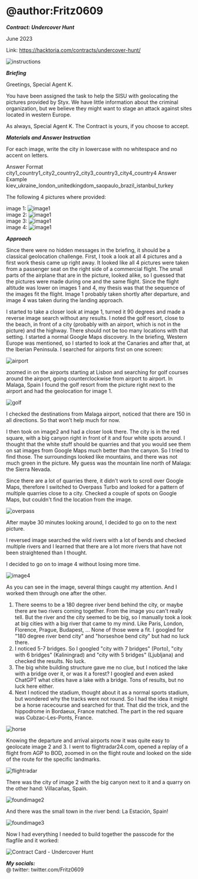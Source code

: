 # @author:Fritz0609

_**Contract: Undercover Hunt**_

June 2023

Link: https://hacktoria.com/contracts/undercover-hunt/


![instructions](https://hacktoria.com/wp-content/uploads/2023/06/undercover-hunt-1536x1024.jpg)

_**Briefing**_

Greetings, Special Agent K.

You have been assigned the task to help the SISU with geolocating the pictures provided by Styx. We have little information about the criminal organization, but we believe they might want to stage an attack against sites located in western Europe.

As always, Special Agent K. The Contract is yours, if you choose to accept.



_**Materials and Answer Instruction**_


For each image, write the city in lowercase with no whitespace and no accent on letters.

Answer Format	  city1_country1_city2_country2_city3_country3_city4_country4
Answer Example	kiev_ukraine_london_unitedkingdom_saopaulo_brazil_istanbul_turkey

The following 4 pictures where provided:

image 1: ![image1](https://hacktoria.com/wp-content/uploads/2023/06/undercover-hunt-Image1-1536x1152.jpg)  
image 2: ![image1](https://hacktoria.com/wp-content/uploads/2023/06/undercover-hunt-Image2-1536x1152.jpg)  
image 3: ![image1](https://hacktoria.com/wp-content/uploads/2023/06/undercover-hunt-Image3-1536x1152.jpg)  
image 4: ![image1](https://hacktoria.com/wp-content/uploads/2023/06/undercover-hunt-Image4-1536x1152.jpg)  




_**Approach**_

Since there were no hidden messages in the briefing, it should be a classical geolocation challenge. 
First, I took a look at all 4 pictures and a first work thesis came up right away. It looked like all 4 pictures were taken from a passenger seat on the right side of a commercial flight. The small parts of the airplane that are in the picture, looked alike, so I guessed that the pictures were made during one and the same flight. Since the flight altitude was lower on images 1 and 4, my thesis was that the sequence of the images fit the flight.
Image 1 probably taken shortly after departure, and image 4 was taken during the landing approach.


I started to take a closer look at image 1, turned it 90 degrees and made a reverse image search without any results. I noted the golf resort, close to the beach, in front of a city (probably with an airport, which is not in the picture) and the highway. There should not be too many locations with that setting. I started a normal Google Maps discovery.
In the briefing, Western Europe was mentioned, so I started to look at the Canaries and after that, at the Iberian Peninsula. I searched for airports first on one screen:

![airport](https://github.com/Fritz0609/Hacktoria/assets/133924856/d0450dd1-fe06-4131-ba3e-6dbde81eded7)


zoomed in on the airports starting at Lisbon and searching for golf courses around the airport, going counterclockwise from airport to airport. In Malaga, Spain I found the golf resort from the picture right next to the airport and had the geolocation for image 1. 

![golf](https://github.com/Fritz0609/Hacktoria/assets/133924856/1467495c-3047-45b1-a2ae-72b43a00f19e)


I checked the destinations from Malaga airport, noticed that there are 150 in all directions. So that won't help much for now.

I then took on image2 and had a closer look there. 
The city is in the red square, with a big canyon right in front of it and four white spots around. I thought that the white stuff should be quarries and that you would see them on sat images from Google Maps much better than the canyon. So I tried to find those. 
The surroundings looked like mountains, and there was not much green in the picture. My guess was the mountain line north of Malaga: the Sierra Nevada.

Since there are a lot of quarries there, it didn't work to scroll over Google Maps, therefore I switched to Overpass Turbo and looked for a pattern of multiple quarries close to a city. Checked a couple of spots on Google Maps, but couldn't find the location from the image.

![overpass](https://github.com/Fritz0609/Hacktoria/assets/133924856/a985001e-ab3a-4801-b013-f7ee062ded03)

After maybe 30 minutes looking around, I decided to go on to the next picture.


I reversed image searched the wild rivers with a lot of bends and checked multiple rivers and I learned that there are a lot more rivers that have not been straightened than I thought.

I decided to go on to image 4 without losing more time.

![image4](https://github.com/Fritz0609/Hacktoria/assets/133924856/06a619da-10b9-4119-90cd-72bf153c339c)

As you can see in the image, several things caught my attention. And I worked them through one after the other. 
1. There seems to be a 180 degree river bend behind the city, or maybe there are two rivers coming together. From the image you can't really tell. But the river and the city seemed to be big, so I manually took a look at big cities with a big river that came to my mind. Like Paris, London, Florence, Prague, Budapest, ... None of those were a fit. I googled for "180 degree river bend city" and "horseshoe bend city" but had no luck there.
2. I noticed 5-7 bridges. So I googled  "city with 7 bridges" (Porto), "city with 6 bridges" (Kaliningrad) and "city with 5 bridges" (Ljubljana) and checked the results. No luck.
3. The big white building structure gave me no clue, but I noticed the lake with a bridge over it, or was it a forest? I googled and even asked ChatGPT what cities have a lake with a bridge. Tons of results, but no luck here either.
4. Next I noticed the stadium, thought about it as a normal sports stadium, but wondered why the tracks were not round. So I had the idea it might be a horse racecourse and searched for that. That did the trick, and the hippodrome in Bordaeux, France matched. The part in the red square was Cubzac-Les-Ponts, France.



![horse](https://github.com/Fritz0609/Hacktoria/assets/133924856/e0cd8d49-18e4-438b-80cc-11087e346a8d)

      

Knowing the departure and arrival airports now it was quite easy to geolocate image 2 and 3. I went to flightradar24.com, opened a replay of a flight from AGP to BOD, zoomed in on the flight route and looked on the side of the route for the specific landmarks.

![flightradar](https://github.com/Fritz0609/Hacktoria/assets/133924856/2858fdda-3d77-4df5-a0b2-6f8f6b7174a7)

There was the city of image 2 with the big canyon next to it and a quarry on the other hand: Villacañas, Spain.

![foundimage2](https://github.com/Fritz0609/Hacktoria/assets/133924856/a61110b2-3aec-4a25-9fbc-5969e4c323d4)


And there was the small town in the river bend: La Estación, Spain!

![foundimage3](https://github.com/Fritz0609/Hacktoria/assets/133924856/3b366029-c1bc-4ffb-88e2-2e03820070eb)

Now I had everything I needed to build together the passcode for the flagfile and it worked:

![Contract Card - Undercover Hunt](https://github.com/Fritz0609/Hacktoria/assets/133924856/c81f1462-cda3-4db1-98d4-4454b6862d66)


_**My socials:**_ <br>@ twitter: twitter.com/Fritz0609
